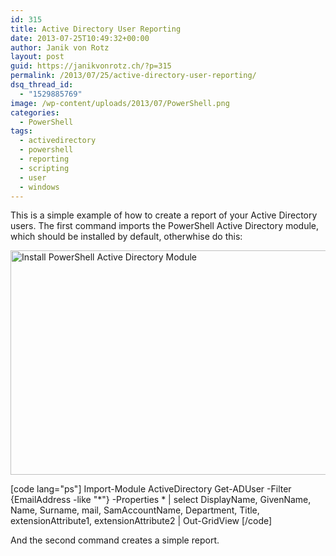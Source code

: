 ```yaml
---
id: 315
title: Active Directory User Reporting
date: 2013-07-25T10:49:32+00:00
author: Janik von Rotz
layout: post
guid: https://janikvonrotz.ch/?p=315
permalink: /2013/07/25/active-directory-user-reporting/
dsq_thread_id:
  - "1529885769"
image: /wp-content/uploads/2013/07/PowerShell.png
categories:
  - PowerShell
tags:
  - activedirectory
  - powershell
  - reporting
  - scripting
  - user
  - windows
---
```

This is a simple example of how to create a report of your Active Directory users.
The first command imports the PowerShell Active Directory module, which should be installed by default, otherwhise do this:

<img class="size-full wp-image-318 alignnone" alt="Install PowerShell Active Directory Module" src="https://janikvonrotz.ch/wp-content/uploads/2013/07/2013-07-25-11_43_24-Windows-Funktionen.png" width="636" height="359" />

[code lang="ps"]
Import-Module ActiveDirectory
Get-ADUser -Filter {EmailAddress -like "*"} -Properties * | select DisplayName, GivenName, Name, Surname, mail, SamAccountName, Department, Title, extensionAttribute1, extensionAttribute2 | Out-GridView
[/code]

And the second command creates a simple report.